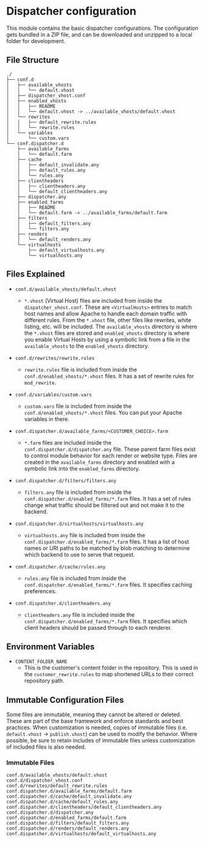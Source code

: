 # Dispatcher configuration

This module contains the basic dispatcher configurations. The configuration gets bundled in a ZIP file, and can be downloaded and unzipped to a local folder for development.

## File Structure

```
./
├── conf.d
│   ├── available_vhosts
│   │   └── default.vhost
│   ├── dispatcher_vhost.conf
│   ├── enabled_vhosts
│   │   ├── README
│   │   └── default.vhost -> ../available_vhosts/default.vhost
│   └── rewrites
│   │   ├── default_rewrite.rules
│   │   └── rewrite.rules
│   └── variables
│       └── custom.vars
└── conf.dispatcher.d
    ├── available_farms
    │   └── default.farm
    ├── cache
    │   ├── default_invalidate.any
    │   ├── default_rules.any
    │   └── rules.any
    ├── clientheaders
    │   ├── clientheaders.any
    │   └── default_clientheaders.any
    ├── dispatcher.any
    ├── enabled_farms
    │   ├── README
    │   └── default.farm -> ../available_farms/default.farm
    ├── filters
    │   ├── default_filters.any
    │   └── filters.any
    ├── renders
    │   └── default_renders.any
    └── virtualhosts
        ├── default_virtualhosts.any
        └── virtualhosts.any
```

## Files Explained

- `conf.d/available_vhosts/default.vhost`

  - `*.vhost` (Virtual Host) files are included from inside the `dispatcher_vhost.conf`. These are `<VirtualHosts>` entries to match host names and allow Apache to handle each domain traffic with different rules. From the `*.vhost` file, other files like rewrites, white listing, etc. will be included. The `available_vhosts` directory is where the `*.vhost` files are stored and `enabled_vhosts` directory is where you enable Virtual Hosts by using a symbolic link from a file in the `available_vhosts` to the `enabled_vhosts` directory.

- `conf.d/rewrites/rewrite.rules`

  - `rewrite.rules` file is included from inside the `conf.d/enabled_vhosts/*.vhost` files. It has a set of rewrite rules for `mod_rewrite`.

- `conf.d/variables/custom.vars`

  - `custom.vars` file is included from inside the `conf.d/enabled_vhosts/*.vhost` files. You can put your Apache variables in there.

- `conf.dispatcher.d/available_farms/<CUSTOMER_CHOICE>.farm`

  - `*.farm` files are included inside the `conf.dispatcher.d/dispatcher.any` file. These parent farm files exist to control module behavior for each render or website type. Files are created in the `available_farms` directory and enabled with a symbolic link into the `enabled_farms` directory.

- `conf.dispatcher.d/filters/filters.any`

  - `filters.any` file is included from inside the `conf.dispatcher.d/enabled_farms/*.farm` files. It has a set of rules change what traffic should be filtered out and not make it to the backend.

- `conf.dispatcher.d/virtualhosts/virtualhosts.any`

  - `virtualhosts.any` file is included from inside the `conf.dispatcher.d/enabled_farms/*.farm` files. It has a list of host names or URI paths to be matched by blob matching to determine which backend to use to serve that request.

- `conf.dispatcher.d/cache/rules.any`

  - `rules.any` file is included from inside the `conf.dispatcher.d/enabled_farms/*.farm` files. It specifies caching preferences.

- `conf.dispatcher.d/clientheaders.any`
  - `clientheaders.any` file is included inside the `conf.dispatcher.d/enabled_farms/*.farm` files. It specifies which client headers should be passed through to each renderer.

## Environment Variables

- `CONTENT_FOLDER_NAME`
  - This is the customer's content folder in the repository. This is used in the `customer_rewrite.rules` to map shortened URLs to their correct repository path.

## Immutable Configuration Files

Some files are immutable, meaning they cannot be altered or deleted. These are part of the base framework and enforce standards and best practices. When customization is needed, copies of immutable files (i.e. `default.vhost` -> `publish.vhost`) can be used to modify the behavior. Where possible, be sure to retain includes of immutable files unless customization of included files is also needed.

### Immutable Files

```
conf.d/available_vhosts/default.vhost
conf.d/dispatcher_vhost.conf
conf.d/rewrites/default_rewrite.rules
conf.dispatcher.d/available_farms/default.farm
conf.dispatcher.d/cache/default_invalidate.any
conf.dispatcher.d/cache/default_rules.any
conf.dispatcher.d/clientheaders/default_clientheaders.any
conf.dispatcher.d/dispatcher.any
conf.dispatcher.d/enabled_farms/default.farm
conf.dispatcher.d/filters/default_filters.any
conf.dispatcher.d/renders/default_renders.any
conf.dispatcher.d/virtualhosts/default_virtualhosts.any
```
